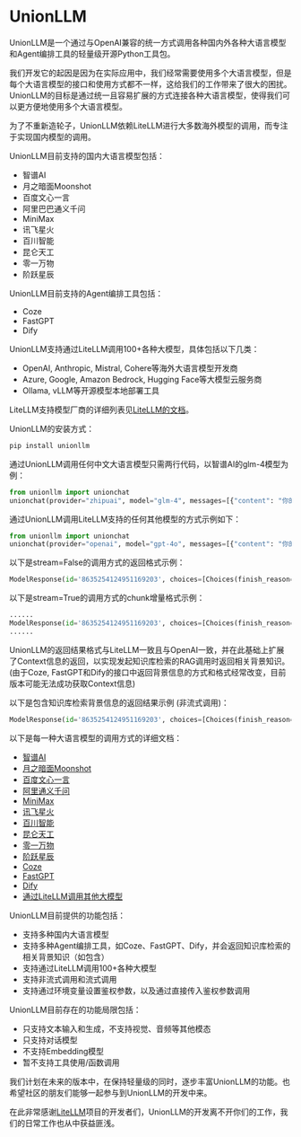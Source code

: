 # UnionLLM

UnionLLM是一个通过与OpenAI兼容的统一方式调用各种国内外各种大语言模型和Agent编排工具的轻量级开源Python工具包。

我们开发它的起因是因为在实际应用中，我们经常需要使用多个大语言模型，但是每个大语言模型的接口和使用方式都不一样，这给我们的工作带来了很大的困扰。UnionLLM的目标是通过统一且容易扩展的方式连接各种大语言模型，使得我们可以更方便地使用多个大语言模型。

为了不重新造轮子，UnionLLM依赖LiteLLM进行大多数海外模型的调用，而专注于实现国内模型的调用。

UnionLLM目前支持的国内大语言模型包括：
- 智谱AI
- 月之暗面Moonshot
- 百度文心一言
- 阿里巴巴通义千问
- MiniMax
- 讯飞星火
- 百川智能
- 昆仑天工
- 零一万物
- 阶跃星辰

UnionLLM目前支持的Agent编排工具包括：
- Coze
- FastGPT
- Dify

UnionLLM支持通过LiteLLM调用100+各种大模型，具体包括以下几类：
- OpenAI, Anthropic, Mistral, Cohere等海外大语言模型开发商
- Azure, Google, Amazon Bedrock, Hugging Face等大模型云服务商
- Ollama, vLLM等开源模型本地部署工具

LiteLLM支持模型厂商的详细列表见[LiteLLM的文档](https://docs.litellm.ai/docs/providers)。


UnionLLM的安装方式：
```bash
pip install unionllm
```

通过UnionLLM调用任何中文大语言模型只需两行代码，以智谱AI的glm-4模型为例：
```python
from unionllm import unionchat
unionchat(provider="zhipuai", model="glm-4", messages=[{"content": "你的开发者是谁？", "role": "user"}], stream=False)
```

通过UnionLLM调用LiteLLM支持的任何其他模型的方式示例如下：
```python
from unionllm import unionchat
unionchat(provider="openai", model="gpt-4o", messages=[{"content": "你的开发者是谁？", "role": "user"}], stream=True)
```

以下是stream=False的调用方式的返回格式示例：
```python
ModelResponse(id='8635254124951169203', choices=[Choices(finish_reason='stop', index=0, message=Message(content='我是人工智能助手。', role='assistant'))], created=1715570856, model=model, object='chat.completion', system_fingerprint=None, usage=Usage(prompt_tokens=9, completion_tokens=27, total_tokens=36))
```

以下是stream=True的调用方式的chunk增量格式示例：
```python
......
ModelResponse(id='8635254124951169203', choices=[Choices(finish_reason='stop', index=0, message=Message(content='我是人工智能助手。', role='assistant'))], created=1715570856, model=model, object='chat.completion', system_fingerprint=None, usage=Usage(prompt_tokens=9, completion_tokens=27, total_tokens=36))
......
```

UnionLLM的返回结果格式与LiteLLM一致且与OpenAI一致，并在此基础上扩展了Context信息的返回，以实现发起知识库检索的RAG调用时返回相关背景知识。(由于Coze, FastGPT和Dify的接口中返回背景信息的方式和格式经常改变，目前版本可能无法成功获取Context信息)

以下是包含知识库检索背景信息的返回结果示例 (非流式调用)：
```python
ModelResponse(id='8635254124951169203', choices=[Choices(finish_reason='stop', index=0, message=Message(content='我是人工智能助手。', role='assistant'))], created=1715570856, model=model, object='chat.completion', system_fingerprint=None, usage=Usage(prompt_tokens=9, completion_tokens=27, total_tokens=36),context=[Context(id=1, content='retrieved context information 1', score=0.96240234375), Context(id=2, content='retrieved context information 2', score=0.7978515625), Context(id=3, content='retrieved context information 3', score=0.71142578125)])
```

以下是每一种大语言模型的调用方式的详细文档：
- [智谱AI](docs/zhipuai.md)
- [月之暗面Moonshot](docs/moonshot.md)
- [百度文心一言](docs/baidu.md)
- [阿里通义千问](docs/qwen.md)
- [MiniMax](docs/minimax.md)
- [讯飞星火](docs/xunfei.md)
- [百川智能](docs/baichuan.md)
- [昆仑天工](docs/tiangong.md)
- [零一万物](docs/lingyi.md)
- [阶跃星辰](docs/stepfun.md)
- [Coze](docs/coze.md)
- [FastGPT](docs/fastgpt.md)
- [Dify](docs/dify.md)
- [通过LiteLLM调用其他大模型](docs/litellm.md)

UnionLLM目前提供的功能包括：
- 支持多种国内大语言模型
- 支持多种Agent编排工具，如Coze、FastGPT、Dify，并会返回知识库检索的相关背景知识（如包含）
- 支持通过LiteLLM调用100+各种大模型
- 支持非流式调用和流式调用
- 支持通过环境变量设置鉴权参数，以及通过直接传入鉴权参数调用

UnionLLM目前存在的功能局限包括：
- 只支持文本输入和生成，不支持视觉、音频等其他模态
- 只支持对话模型
- 不支持Embedding模型
- 暂不支持工具使用/函数调用

我们计划在未来的版本中，在保持轻量级的同时，逐步丰富UnionLLM的功能。也希望社区的朋友们能够一起参与到UnionLLM的开发中来。

在此非常感谢[LiteLLM](https://github.com/BerriAI/litellm)项目的开发者们，UnionLLM的开发离不开你们的工作，我们的日常工作也从中获益匪浅。